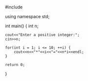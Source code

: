 #include <iostream>

using namespace std;

int main()
{
    int n;
    
    cout<<"Enter a positive integer:";
    cin>>n;
    
    for(int i = 1; i <= 10; ++i) {
        cout<<n<<"*"<<i<<"="<<n*i<<endl;
    }
 
    return 0;
}
